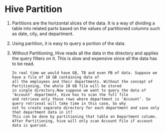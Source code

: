 # Hive Partition

1.  Partitions are the horizontal slices of the data. It is a way of dividing a table into related parts based on the values of
    partitioned columns such as date, city, and department. 
	
2. 	Using partition, it is easy to query a portion of the data.
	
3.  Without Partitioning, Hive reads all the data in the directory and applies the query filters on it. 
    This is slow and expensive since all the data has to be read.
	
	```
	In real time we would have GB, TB and even PB of data. Suppose we have a file of 10 GB containing data of 
	all the employees and their departments. Without the concept of Partitioning, the whole 10 GB file will be stored 
	in single directory.Now suppose we want to query the data of ‘Account’ department, Hive has to scan the full file
	and retrieve only those rows where department is ‘Account’. So query retrieval will take time in this case, So why 
	not to create separate directory for each department and save only that department data in it? 
	This can be done by partitioning that table on Department column. 
	After Partitioning, hive will only scan Account File if account data is queried.
	```